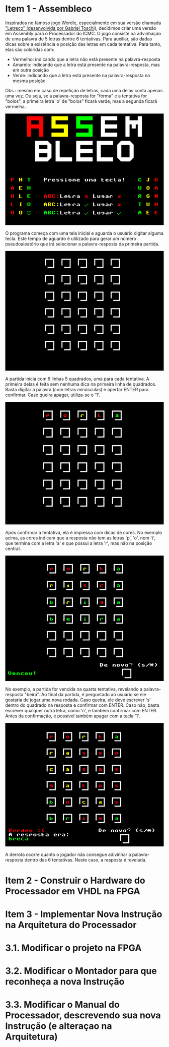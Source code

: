 # Item 1 - Assembleco
Inspirados no famoso jogo Wordle, especialmente em sua versão chamada ["Letreco" (desenvolvida por Gabriel Toschi)](https://github.com/gabtoschi/letreco), decidimos criar uma versão em Assembly para o Processador do ICMC. O jogo consiste na advinhação de uma palavra de 5 letras dentre 6 tentativas. Para auxiliar, são dadas dicas sobre a existência e posição das letras em cada tentativa. Para tanto, elas são coloridas com:
* Vermelho: indicando que a letra não está presente na palavra-resposta
* Amarelo: indicando que a letra está presente na palavra-resposta, mas em outra posição
* Verde: indicando que a letra está presente na palavra-resposta na mesma posição

Obs.: mesmo em caso de repetição de letras, cada uma delas conta apenas uma vez. Ou seja, se a palavra-resposta for "forma" e a tentativa for "bolos", a primeira letra 'o' de "bolos" ficará verde, mas a segunda ficará vermelha.

![Tela inicial do jogo](images/tela_inicial.png)

O programa começa com uma tela inicial e aguarda o usuário digitar alguma tecla. Este tempo de aguardo é utilizado para gerar um número pseudoaleatório que irá selecionar a palavra-resposta da primeira partida.

![Início de uma partida](images/1.png)

A partida inicia com 6 linhas 5 quadrados, uma para cada tentativa. A primeira delas é feita sem nenhuma dica na primeira linha de quadrados. Basta digitar a palavra (com letras minúsculas) e apertar ENTER para confirmar. Caso queira apagar, utiliza-se o '1'. 

![Primeira tentativa da rodada teste](images/2.png)

Após confirmar a tentativa, ela é impressa com dicas de cores. No exemplo acima, as cores indicam que a resposta não tem as letras 'p', 'o', nem 't', que termina com a letra 'a' e que possui a letra 'r', mas não na posição central.

![Vitória](images/3.png)

No exemplo, a partida for vencida na quarta tentativa, revelando a palavra-resposta "beira". Ao final da partida, é perguntado ao usuário se ele gostaria de jogar uma nova rodada. Caso queira, ele deve escrever 's' dentro do quadrado na resposta e confirmar com ENTER. Caso não, basta escrever qualquer outra letra, como 'n', e também confirmar com ENTER. Antes da confirmação, é possível também apagar com a tecla '1'.

![Derrota](images/4.png)

A derrota ocorre quanto o jogador não consegue adivinhar a palavra-resposta dentro das 6 tentativas. Neste caso, a resposta é revelada.

# Item 2 - Construir o Hardware do Processador em VHDL na FPGA

# Item 3 - Implementar Nova Instrução na Arquitetura do Processador

# 3.1. Modificar o projeto na FPGA
# 3.2. Modificar o Montador para que reconheça a nova Instrução
# 3.3. Modificar o Manual do Processador, descrevendo sua nova Instrução (e alteraçao na Arquitetura)
